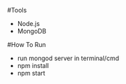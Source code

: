 #Tools
- Node.js
- MongoDB

#How To Run
- run mongod server in terminal/cmd
- npm install
- npm start
